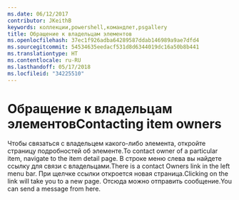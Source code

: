 ```yaml
---
ms.date: 06/12/2017
contributor: JKeithB
keywords: коллекции,powershell,командлет,psgallery
title: Обращение к владельцам элементов
ms.openlocfilehash: 37ec1f926adba64289587ddab146989a9ae7dfd4
ms.sourcegitcommit: 54534635eedacf531d8d6344019dc16a50b8b441
ms.translationtype: HT
ms.contentlocale: ru-RU
ms.lasthandoff: 05/17/2018
ms.locfileid: "34225510"
---
```

# <a name="contacting-item-owners"></a><span data-ttu-id="a5dd8-103">Обращение к владельцам элементов</span><span class="sxs-lookup"><span data-stu-id="a5dd8-103">Contacting item owners</span></span>

<span data-ttu-id="a5dd8-104">Чтобы связаться с владельцем какого-либо элемента, откройте страницу подробностей об элементе.</span><span class="sxs-lookup"><span data-stu-id="a5dd8-104">To contact owner of a particular item, navigate to the item detail page.</span></span>
<span data-ttu-id="a5dd8-105">В строке меню слева вы найдете ссылку для связи с владельцами.</span><span class="sxs-lookup"><span data-stu-id="a5dd8-105">There is a contact Owners link in the left menu bar.</span></span>
<span data-ttu-id="a5dd8-106">При щелчке ссылки откроется новая страница.</span><span class="sxs-lookup"><span data-stu-id="a5dd8-106">Clicking on the link will take you to a new page.</span></span>
<span data-ttu-id="a5dd8-107">Отсюда можно отправить сообщение.</span><span class="sxs-lookup"><span data-stu-id="a5dd8-107">You can send a message from here.</span></span>